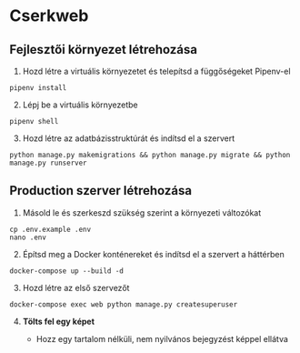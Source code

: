 # Cserkweb

## Fejlesztői környezet létrehozása

1. Hozd létre a virtuális környezetet és telepítsd a függőségeket Pipenv-el

```
pipenv install
```

2. Lépj be a virtuális környezetbe

```
pipenv shell
```

3. Hozd létre az adatbázisstruktúrát és indítsd el a szervert

```
python manage.py makemigrations && python manage.py migrate && python manage.py runserver
```

## Production szerver létrehozása

1. Másold le és szerkeszd szükség szerint a környezeti változókat

```
cp .env.example .env
nano .env
```

2. Építsd meg a Docker konténereket és indítsd el a szervert a háttérben

```
docker-compose up --build -d
```

3. Hozd létre az első szervezőt

```
docker-compose exec web python manage.py createsuperuser
```

4. **Tölts fel egy képet**

   - Hozz egy tartalom nélküli, nem nyilvános bejegyzést képpel ellátva

